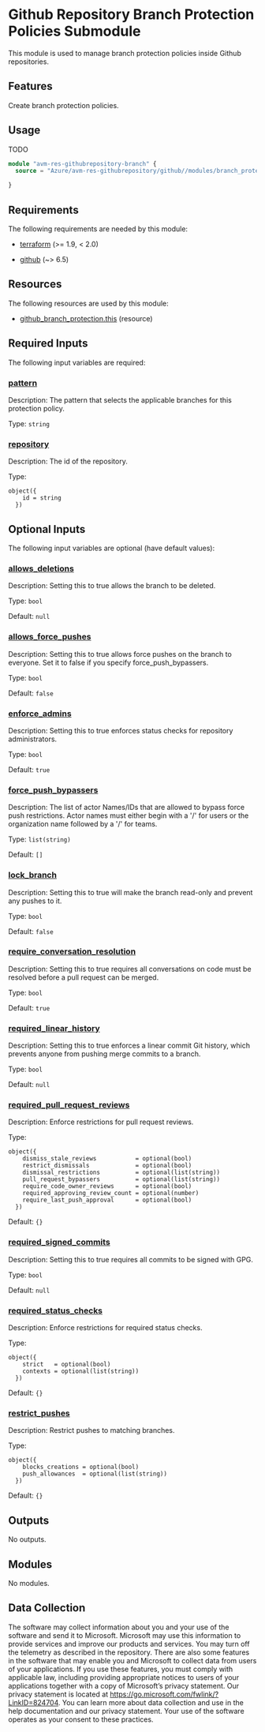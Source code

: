 <!-- BEGIN_TF_DOCS -->
# Github Repository Branch Protection Policies Submodule

This module is used to manage branch protection policies inside Github repositories.

## Features

Create branch protection policies.

## Usage

TODO

```terraform
module "avm-res-githubrepository-branch" {
  source = "Azure/avm-res-githubrepository/github//modules/branch_protection"

}
```

<!-- markdownlint-disable MD033 -->
## Requirements

The following requirements are needed by this module:

- <a name="requirement_terraform"></a> [terraform](#requirement\_terraform) (>= 1.9, < 2.0)

- <a name="requirement_github"></a> [github](#requirement\_github) (~> 6.5)

## Resources

The following resources are used by this module:

- [github_branch_protection.this](https://registry.terraform.io/providers/integrations/github/latest/docs/resources/branch_protection) (resource)

<!-- markdownlint-disable MD013 -->
## Required Inputs

The following input variables are required:

### <a name="input_pattern"></a> [pattern](#input\_pattern)

Description: The pattern that selects the applicable branches for this protection policy.

Type: `string`

### <a name="input_repository"></a> [repository](#input\_repository)

Description: The id of the repository.

Type:

```hcl
object({
    id = string
  })
```

## Optional Inputs

The following input variables are optional (have default values):

### <a name="input_allows_deletions"></a> [allows\_deletions](#input\_allows\_deletions)

Description: Setting this to true allows the branch to be deleted.

Type: `bool`

Default: `null`

### <a name="input_allows_force_pushes"></a> [allows\_force\_pushes](#input\_allows\_force\_pushes)

Description: Setting this to true allows force pushes on the branch to everyone. Set it to false if you specify force\_push\_bypassers.

Type: `bool`

Default: `false`

### <a name="input_enforce_admins"></a> [enforce\_admins](#input\_enforce\_admins)

Description: Setting this to true enforces status checks for repository administrators.

Type: `bool`

Default: `true`

### <a name="input_force_push_bypassers"></a> [force\_push\_bypassers](#input\_force\_push\_bypassers)

Description: The list of actor Names/IDs that are allowed to bypass force push restrictions. Actor names must either begin with a '/' for users or the organization name followed by a '/' for teams.

Type: `list(string)`

Default: `[]`

### <a name="input_lock_branch"></a> [lock\_branch](#input\_lock\_branch)

Description: Setting this to true will make the branch read-only and prevent any pushes to it.

Type: `bool`

Default: `false`

### <a name="input_require_conversation_resolution"></a> [require\_conversation\_resolution](#input\_require\_conversation\_resolution)

Description: Setting this to true requires all conversations on code must be resolved before a pull request can be merged.

Type: `bool`

Default: `true`

### <a name="input_required_linear_history"></a> [required\_linear\_history](#input\_required\_linear\_history)

Description: Setting this to true enforces a linear commit Git history, which prevents anyone from pushing merge commits to a branch.

Type: `bool`

Default: `null`

### <a name="input_required_pull_request_reviews"></a> [required\_pull\_request\_reviews](#input\_required\_pull\_request\_reviews)

Description: Enforce restrictions for pull request reviews.

Type:

```hcl
object({
    dismiss_stale_reviews           = optional(bool)
    restrict_dismissals             = optional(bool)
    dismissal_restrictions          = optional(list(string))
    pull_request_bypassers          = optional(list(string))
    require_code_owner_reviews      = optional(bool)
    required_approving_review_count = optional(number)
    require_last_push_approval      = optional(bool)
  })
```

Default: `{}`

### <a name="input_required_signed_commits"></a> [required\_signed\_commits](#input\_required\_signed\_commits)

Description: Setting this to true requires all commits to be signed with GPG.

Type: `bool`

Default: `null`

### <a name="input_required_status_checks"></a> [required\_status\_checks](#input\_required\_status\_checks)

Description: Enforce restrictions for required status checks.

Type:

```hcl
object({
    strict   = optional(bool)
    contexts = optional(list(string))
  })
```

Default: `{}`

### <a name="input_restrict_pushes"></a> [restrict\_pushes](#input\_restrict\_pushes)

Description: Restrict pushes to matching branches.

Type:

```hcl
object({
    blocks_creations = optional(bool)
    push_allowances  = optional(list(string))
  })
```

Default: `{}`

## Outputs

No outputs.

## Modules

No modules.

<!-- markdownlint-disable-next-line MD041 -->
## Data Collection

The software may collect information about you and your use of the software and send it to Microsoft. Microsoft may use this information to provide services and improve our products and services. You may turn off the telemetry as described in the repository. There are also some features in the software that may enable you and Microsoft to collect data from users of your applications. If you use these features, you must comply with applicable law, including providing appropriate notices to users of your applications together with a copy of Microsoft’s privacy statement. Our privacy statement is located at <https://go.microsoft.com/fwlink/?LinkID=824704>. You can learn more about data collection and use in the help documentation and our privacy statement. Your use of the software operates as your consent to these practices.
<!-- END_TF_DOCS -->